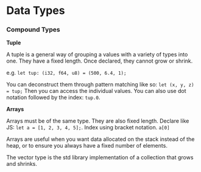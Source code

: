# Data Types

### Compound Types

**Tuple**

A tuple is a general way of grouping a values with a variety of types into one.
They have a fixed length. Once declared, they cannot grow or shrink.

e.g. `let tup: (i32, f64, u8) = (500, 6.4, 1);`

You can deconstruct them through pattern matching like so: `let (x, y, z) = tup;`
Then you can access the individual values.
You can also use dot notation followed by the index: `tup.0`.

**Arrays**

Arrays must be of the same type. They are also fixed length.
Declare like JS: `let a = [1, 2, 3, 4, 5];`. Index using bracket notation. `a[0]`

Arrays are useful when you want data allocated on the stack instead of the heap,
or to ensure you always have a fixed number of elements.

The vector type is the std library implementation of a collection that grows and shrinks.

